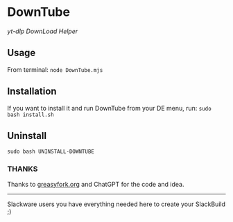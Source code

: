 # DownTube
*yt-dlp DownLoad Helper*

## Usage
From terminal: `node DownTube.mjs` <br>


## Installation 
If you want to install it and run DownTube from your DE menu, run: `sudo bash install.sh`

## Uninstall
`sudo bash UNINSTALL-DOWNTUBE`


### THANKS
Thanks to [greasyfork.org](https://greasyfork.org/en/scripts/500374-generate-youtube-download-commands-for-yt-dlp-terminal/code) and ChatGPT for the code and idea.


---
Slackware users you have everything needed here to create your SlackBuild ;)
